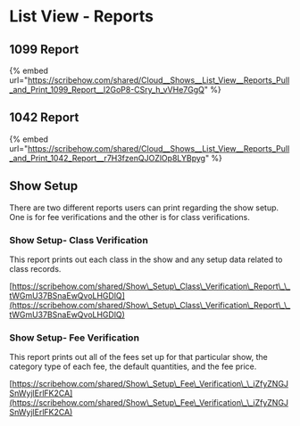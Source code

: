 # List View - Reports

## 1099 Report

{% embed url="https://scribehow.com/shared/Cloud__Shows__List_View__Reports_Pull_and_Print_1099_Report__l2GoP8-CSry_h_vVHe7GgQ" %}

## 1042 Report

{% embed url="https://scribehow.com/shared/Cloud__Shows__List_View__Reports_Pull_and_Print_1042_Report__r7H3fzenQJOZlOp8LYBpyg" %}



## Show Setup

There are two different reports users can print regarding the show setup. One is for fee verifications and the other is for class verifications.



### Show Setup- Class Verification

This report prints out each class in the show and any setup data related to class records.&#x20;

[https://scribehow.com/shared/Show\_Setup\_Class\_Verification\_Report\_\_tWGmU37BSnaEwQvoLHGDlQ](https://scribehow.com/shared/Show\_Setup\_Class\_Verification\_Report\_\_tWGmU37BSnaEwQvoLHGDlQ)



### Show Setup- Fee Verification

This report prints out all of the fees set up for that particular show, the category type of each fee, the default quantities, and the fee price.&#x20;

[https://scribehow.com/shared/Show\_Setup\_Fee\_Verification\_\_iZfyZNGJSnWyjlErlFK2CA](https://scribehow.com/shared/Show\_Setup\_Fee\_Verification\_\_iZfyZNGJSnWyjlErlFK2CA)
